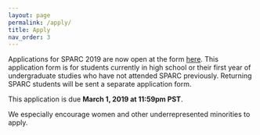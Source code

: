 ```yaml
---
layout: page
permalink: /apply/
title: Apply
nav_order: 3
---
```


Applications for SPARC 2019 are now open at the form [here]({{"https://docs.google.com/forms/d/e/1FAIpQLSdNaRR1_GXe64cVXu1w9DrWWkWsQ9KvM9EriNE7nBIbGBvwng/viewform?usp=sf_link"}}). This application form is for students currently in high school or their first year of undergraduate studies who have not attended SPARC previously. Returning SPARC students will be sent a separate application form.

This application is due **March 1, 2019 at 11:59pm PST**.

We especially encourage women and other underrepresented minorities to apply.
